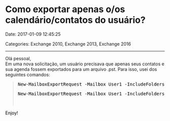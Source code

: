 # Como exportar apenas o/os calendário/contatos do usuário?

Date: 2017-01-09 12:45:25

Categories: Exchange 2010, Exchange 2013, Exchange 2016

---

<p>Olá pessoal,<br />
Em uma nova solicitação, um usuário precisava que apenas seus contatos e sua agenda fossem exportados para um arquivo .pst. Para isso, usei dos seguintes comandos:</p>
<div>
<blockquote>
<pre><span style="color: #000000;">New-MailboxExportRequest -Mailbox User1 -IncludeFolders "#Contacts#" -filepath \\server\share\user1.pst</span></pre>
<pre><span style="color: #000000;">New-MailboxExportRequest -Mailbox User1 -IncludeFolders "#Calendar#" -filepath \\server\share\user1.pst
</span></pre>
</blockquote>
</div>
<p><span style="color: #000000;">Enjoy!</span></p>
